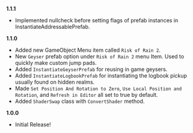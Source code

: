 **1.1.1**
- Implemented nullcheck before setting flags of prefab instances in InstantiateAddressablePrefab.

**1.1.0**
- Added new GameObject Menu item called ``Risk of Rain 2``.
- New ``Geyser`` prefab option under ``Risk of Rain 2`` menu Item. Used to quickly make custom jump pads.
- Added ``InstantiateGeyserPrefab`` for reusing in game geysers.
- Added ``InstantiateLogbookPrefab`` for instantiating the logbook pickup usually found on hidden realms.
- Made ``Set Position And Rotation to Zero``, ``Use Local Position and Rotation``, and ``Refresh in Editor`` all set to true by default.
- Added ``ShaderSwap`` class with ``ConvertShader`` method.

**1.0.0**

- Initial Release!
